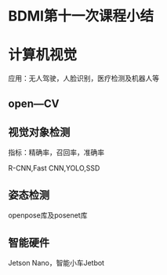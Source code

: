 # BDMI第十一次课程小结

# 计算机视觉

应用：无人驾驶，人脸识别，医疗检测及机器人等

## open—CV

## 视觉对象检测

指标：精确率，召回率，准确率

R-CNN,Fast CNN,YOLO,SSD

## 姿态检测

openpose库及posenet库

## 智能硬件

Jetson Nano，智能小车Jetbot
